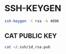 # SSH-KEYGEN
```bash
ssh-keygen -t rsa -b 4096
```
## CAT PUBLIC KEY
```bash
cat ~/.ssh/id_rsa.pub
```
